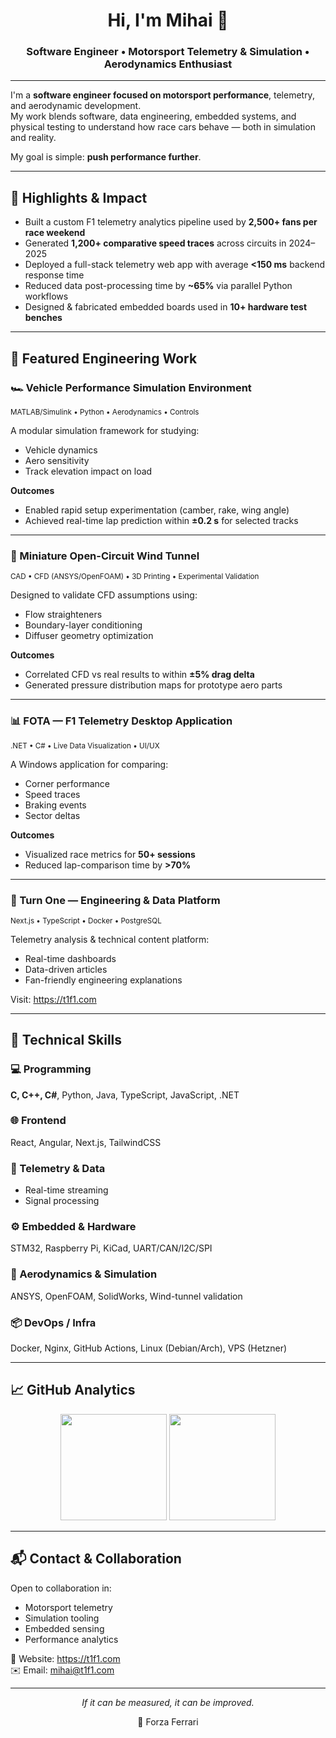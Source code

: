 <h1 align="center">Hi, I'm Mihai 👋</h1>
<h3 align="center">Software Engineer • Motorsport Telemetry & Simulation • Aerodynamics Enthusiast</h3>

---

I'm a **software engineer focused on motorsport performance**, telemetry, and aerodynamic development.  
My work blends software, data engineering, embedded systems, and physical testing to understand how race cars behave — both in simulation and reality.

My goal is simple: **push performance further**.

---

## 🏁 Highlights & Impact

- Built a custom F1 telemetry analytics pipeline used by **2,500+ fans per race weekend**
- Generated **1,200+ comparative speed traces** across circuits in 2024–2025
- Deployed a full-stack telemetry web app with average **<150 ms** backend response time
- Reduced data post-processing time by **~65%** via parallel Python workflows
- Designed & fabricated embedded boards used in **10+ hardware test benches**

---

## 🚀 Featured Engineering Work

### 🏎️ Vehicle Performance Simulation Environment
<sub>MATLAB/Simulink • Python • Aerodynamics • Controls</sub>

A modular simulation framework for studying:
- Vehicle dynamics
- Aero sensitivity
- Track elevation impact on load

**Outcomes**
- Enabled rapid setup experimentation (camber, rake, wing angle)
- Achieved real-time lap prediction within **±0.2 s** for selected tracks

---

### 💨 Miniature Open-Circuit Wind Tunnel
<sub>CAD • CFD (ANSYS/OpenFOAM) • 3D Printing • Experimental Validation</sub>

Designed to validate CFD assumptions using:
- Flow straighteners
- Boundary-layer conditioning
- Diffuser geometry optimization

**Outcomes**
- Correlated CFD vs real results to within **±5% drag delta**
- Generated pressure distribution maps for prototype aero parts

---

### 📊 FOTA — F1 Telemetry Desktop Application
<sub>.NET • C# • Live Data Visualization • UI/UX</sub>

A Windows application for comparing:
- Corner performance
- Speed traces
- Braking events
- Sector deltas

**Outcomes**
- Visualized race metrics for **50+ sessions**
- Reduced lap-comparison time by **>70%**

---

### 🔧 Turn One — Engineering & Data Platform
<sub>Next.js • TypeScript • Docker • PostgreSQL</sub>

Telemetry analysis & technical content platform:
- Real-time dashboards
- Data-driven articles
- Fan-friendly engineering explanations
 
Visit: https://t1f1.com

---

## 🧰 Technical Skills

### 💻 Programming
**C, C++, C#**, Python, Java, TypeScript, JavaScript, .NET

### 🌐 Frontend
React, Angular, Next.js, TailwindCSS

### 📡 Telemetry & Data
- Real-time streaming
- Signal processing

### ⚙️ Embedded & Hardware
STM32, Raspberry Pi, KiCad, UART/CAN/I2C/SPI

### 💨 Aerodynamics & Simulation
ANSYS, OpenFOAM, SolidWorks, Wind-tunnel validation

### 📦 DevOps / Infra
Docker, Nginx, GitHub Actions, Linux (Debian/Arch), VPS (Hetzner)

---

## 📈 GitHub Analytics

<p align="center">
  <img src="https://github-readme-stats.vercel.app/api?username=mihaim21&theme=dark&hide_border=false&show_icons=true&count_private=true" height="170" />
  <img src="https://github-readme-stats.vercel.app/api/top-langs/?username=mihaim21&theme=dark&hide_border=false&layout=compact" height="170" />
</p>

---


## 📬 Contact & Collaboration

Open to collaboration in:
- Motorsport telemetry
- Simulation tooling
- Embedded sensing
- Performance analytics

📍 Website: https://t1f1.com  
✉️ Email: mihai@t1f1.com  

---

<p align="center"><i>If it can be measured, it can be improved.</i></p>
<p align="center">🔴 Forza Ferrari</p>
